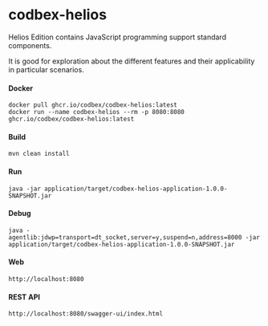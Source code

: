 # codbex-helios

Helios Edition contains JavaScript programming support standard components.

It is good for exploration about the different features and their applicability in particular scenarios.

#### Docker

```
docker pull ghcr.io/codbex/codbex-helios:latest
docker run --name codbex-helios --rm -p 8080:8080 ghcr.io/codbex/codbex-helios:latest
```

#### Build

```
mvn clean install
```
	
#### Run

```
java -jar application/target/codbex-helios-application-1.0.0-SNAPSHOT.jar
```

#### Debug

```
java -agentlib:jdwp=transport=dt_socket,server=y,suspend=n,address=8000 -jar application/target/codbex-helios-application-1.0.0-SNAPSHOT.jar
```
	
#### Web

```
http://localhost:8080
```

#### REST API

```
http://localhost:8080/swagger-ui/index.html
```

